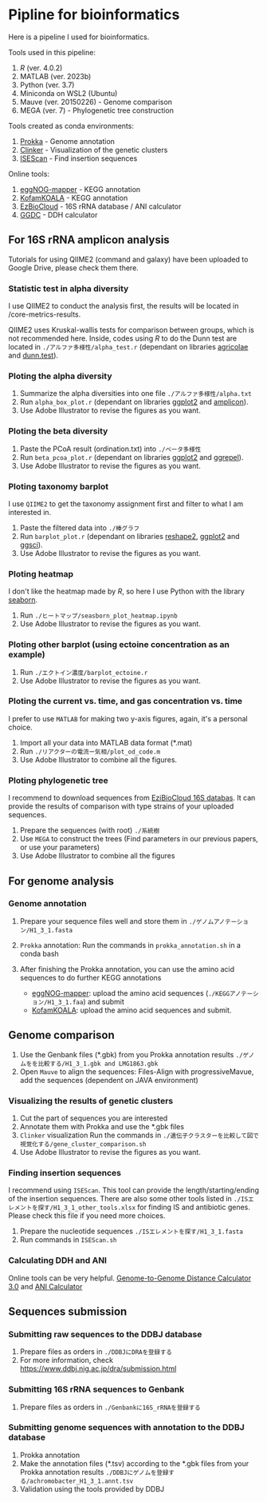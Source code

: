# Pipline for bioinformatics
Here is a pipeline I used for bioinformatics.

Tools used in this pipeline:
1. *R* (ver. 4.0.2)
2. MATLAB (ver. 2023b)
3. Python (ver. 3.7)
4. Miniconda on WSL2 (Ubuntu)
5. Mauve (ver. 20150226) - Genome comparison
6. MEGA (ver. 7) - Phylogenetic tree construction

Tools created as conda environments:
1. [Prokka](https://github.com/tseemann/prokka) - Genome annotation
2. [Clinker](https://github.com/gamcil/clinker) - Visualization of the genetic clusters
3. [ISEScan](https://github.com/xiezhq/ISEScan) - Find insertion sequences

Online tools:
1. [eggNOG-mapper](http://eggnog-mapper.embl.de/) - KEGG annotation
2. [KofamKOALA](https://www.genome.jp/tools/kofamkoala/) - KEGG annotation 
3. [EzBioCloud](https://www.ezbiocloud.net/) - 16S rRNA database / ANI calculator
4. [GGDC](https://ggdc.dsmz.de/ggdc.php#) - DDH calculator

## For 16S rRNA amplicon analysis
Tutorials for using QIIME2 (command and galaxy) have been uploaded to Google Drive, 
please check them there.

### Statistic test in alpha diversity 
I use QIIME2 to conduct the analysis first, 
the results will be located in /core-metrics-results.

QIIME2 uses Kruskal-wallis tests for comparison between groups, which is not recommended here.
Inside, codes using *R* to do the Dunn test are located in `./アルファ多様性/alpha_test.r` (dependant on libraries [agricolae](https://github.com/myaseen208/agricolae) and [dunn.test](https://github.com/cran/dunn.test)).

### Ploting the alpha diversity
1. Summarize the alpha diversities into one file `./アルファ多様性/alpha.txt`
2. Run `alpha_box_plot.r` (dependant on libraries [ggplot2](https://github.com/tidyverse/ggplot2) and [amplicon](https://github.com/microbiota/amplicon)).
3. Use Adobe Illustrator to revise the figures as you want.

### Ploting the beta diversity
1. Paste the PCoA result (ordination.txt) into `./ベータ多様性`
2. Run `beta_pcoa_plot.r` (dependant on libraries [ggplot2](https://github.com/tidyverse/ggplot2) and [ggrepel](https://github.com/slowkow/ggrepel)).
3. Use Adobe Illustrator to revise the figures as you want.

### Ploting taxonomy barplot
I use `QIIME2` to get the taxonomy assignment first and filter to what I am interested in.
1. Paste the filtered data into `./棒グラフ`
2. Run `barplot_plot.r` (dependant on libraries [reshape2](https://github.com/cran/reshape2), [ggplot2](https://github.com/tidyverse/ggplot2) and [ggsci](https://github.com/nanxstats/ggsci)).
3. Use Adobe Illustrator to revise the figures as you want.

### Ploting heatmap
I don't like the heatmap made by *R*, so here I use Python with the library [seaborn](https://github.com/mwaskom/seaborn).
1. Run `./ヒートマップ/seasborn_plot_heatmap.ipynb`
2. Use Adobe Illustrator to revise the figures as you want.

### Ploting other barplot (using ectoine concentration as an example)
1. Run `./エクトイン濃度/barplot_ectoine.r`
2. Use Adobe Illustrator to revise the figures as you want.

### Ploting the current vs. time, and gas concentration vs. time
I prefer to use `MATLAB` for making two y-axis figures, again, it's a personal choice.
1. Import all your data into MATLAB data format (*.mat)
2. Run `./リアクターの電流ー気相/plot_od_code.m`
3. Use Adobe Illustrator to combine all the figures.

### Ploting phylogenetic tree
I recommend to download sequences from [EziBioCloud 16S databas](https://www.ezbiocloud.net/).
It can provide the results of comparison with type strains of your uploaded sequences. 

1. Prepare the sequences (with root) `./系統樹`
2. Use `MEGA` to construct the trees (Find parameters in our previous papers, or use your parameters)
3. Use Adobe Illustrator to combine all the figures

## For genome analysis

### Genome annotation
1. Prepare your sequence files well and store them in `./ゲノムアノテーション/H1_3_1.fasta`
2. `Prokka` annotation: Run the commands in `prokka_annotation.sh` in a conda bash
3. After finishing the Prokka annotation, you can use the amino acid sequences to do further KEGG annotations
   
   - [eggNOG-mapper](http://eggnog-mapper.embl.de): upload the amino acid sequences (`./KEGGアノテーション/H1_3_1.faa`) and submit
   - [KofamKOALA](https://www.genome.jp/tools/kofamkoala/): upload the amino acid sequences and submit.
   
## Genome comparison
1. Use the Genbank files (*.gbk) from you Prokka annotation results `./ゲノムをを比較する/H1_3_1.gbk and LMG1863.gbk`
2. Open `Mauve` to align the sequences: Files-Align with progressiveMavue, add the sequences (dependent on JAVA environment)

### Visualizing the results of genetic clusters
1. Cut the part of sequences you are interested
2. Annotate them with Prokka and use the *.gbk files
3. `Clinker` visualization
   Run the commands in `./遺伝子クラスターを比較して図で視覚化する/gene_cluster_comparison.sh`
4. Use Adobe Illustrator to revise the figures as you want.

### Finding insertion sequences
I recommend using `ISEScan`. This tool can provide the length/starting/ending of the insertion sequences.
There are also some other tools listed in `./ISエレメントを探す/H1_3_1_other_tools.xlsx` for finding IS and antibiotic genes.
Please check this file if you need more choices.
1. Prepare the nucleotide sequences `./ISエレメントを探す/H1_3_1.fasta`
2. Run commands in `ISEScan.sh`

### Calculating DDH and ANI
Online tools can be very helpful. 
[Genome-to-Genome Distance Calculator 3.0](https://ggdc.dsmz.de/ggdc.php#) and [ANI Calculator](https://www.ezbiocloud.net/tools/ani)

## Sequences submission

### Submitting raw sequences to the DDBJ database
1. Prepare files as orders in `./DDBJにDRAを登録する`
2. For more information, check https://www.ddbj.nig.ac.jp/dra/submission.html

### Submitting 16S rRNA sequences to Genbank
1. Prepare files as orders in `./Genbankに16S_rRNAを登録する`

### Submitting genome sequences with annotation to the DDBJ database
1. Prokka annotation
2. Make the annotation files (*.tsv) according to the *.gbk files from your Prokka annotation results `./DDBJにゲノムを登録する/achromobacter_H1_3_1.annt.tsv`
3. Validation using the tools provided by DDBJ







